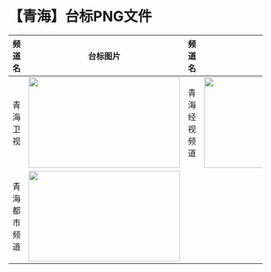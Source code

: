 # 【青海】台标PNG文件
|频道名|台标图片|频道名|台标图片|
|:---|:---:|:---|:---:|
|青海卫视|<img src="https://raw.githubusercontent.com/taksssss/TVlogo/main/img/Qinghai.png" width="300" height="180">|青海经视频道|<img src="https://raw.githubusercontent.com/taksssss/TVlogo/main/img/Qinghai1.png" width="300" height="180">|
|青海都市频道|<img src="https://raw.githubusercontent.com/taksssss/TVlogo/main/img/Qinghai2.png" width="300" height="180">|
